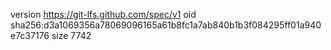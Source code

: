 version https://git-lfs.github.com/spec/v1
oid sha256:d3a1069356a78069096165a61b8fc1a7ab840b1b3f084295ff01a940e7c37176
size 7742
